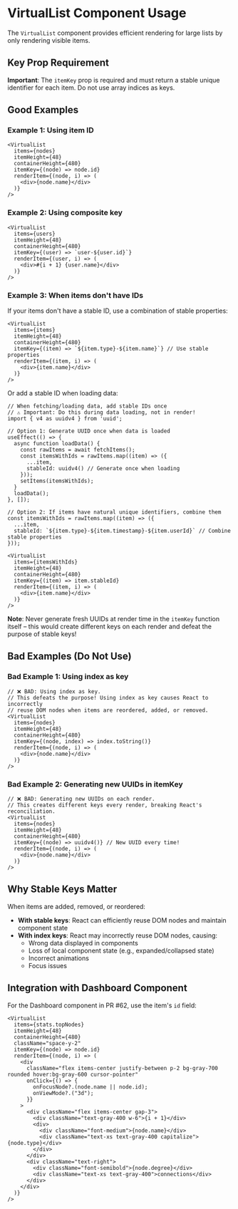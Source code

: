 # VirtualList Component Usage

The `VirtualList` component provides efficient rendering for large lists by only rendering visible items.

## Key Prop Requirement

**Important**: The `itemKey` prop is required and must return a stable unique identifier for each item. Do not use array indices as keys.

## Good Examples

### Example 1: Using item ID
```tsx
<VirtualList
  items={nodes}
  itemHeight={48}
  containerHeight={480}
  itemKey={(node) => node.id}
  renderItem={(node, i) => (
    <div>{node.name}</div>
  )}
/>
```

### Example 2: Using composite key
```tsx
<VirtualList
  items={users}
  itemHeight={48}
  containerHeight={480}
  itemKey={(user) => `user-${user.id}`}
  renderItem={(user, i) => (
    <div>#{i + 1} {user.name}</div>
  )}
/>
```

### Example 3: When items don't have IDs
If your items don't have a stable ID, use a combination of stable properties:
```tsx
<VirtualList
  items={items}
  itemHeight={48}
  containerHeight={480}
  itemKey={(item) => `${item.type}-${item.name}`} // Use stable properties
  renderItem={(item, i) => (
    <div>{item.name}</div>
  )}
/>
```

Or add a stable ID when loading data:
```tsx
// When fetching/loading data, add stable IDs once
// ⚠️ Important: Do this during data loading, not in render!
import { v4 as uuidv4 } from 'uuid';

// Option 1: Generate UUID once when data is loaded
useEffect(() => {
  async function loadData() {
    const rawItems = await fetchItems();
    const itemsWithIds = rawItems.map((item) => ({
      ...item,
      stableId: uuidv4() // Generate once when loading
    }));
    setItems(itemsWithIds);
  }
  loadData();
}, []);

// Option 2: If items have natural unique identifiers, combine them
const itemsWithIds = rawItems.map((item) => ({
  ...item,
  stableId: `${item.type}-${item.timestamp}-${item.userId}` // Combine stable properties
}));

<VirtualList
  items={itemsWithIds}
  itemHeight={48}
  containerHeight={480}
  itemKey={(item) => item.stableId}
  renderItem={(item, i) => (
    <div>{item.name}</div>
  )}
/>
```

**Note**: Never generate fresh UUIDs at render time in the `itemKey` function itself – this would create different keys on each render and defeat the purpose of stable keys!

## Bad Examples (Do Not Use)

### Bad Example 1: Using index as key
```tsx
// ❌ BAD: Using index as key.
// This defeats the purpose! Using index as key causes React to incorrectly 
// reuse DOM nodes when items are reordered, added, or removed.
<VirtualList
  items={nodes}
  itemHeight={48}
  containerHeight={480}
  itemKey={(node, index) => index.toString()}
  renderItem={(node, i) => (
    <div>{node.name}</div>
  )}
/>
```

### Bad Example 2: Generating new UUIDs in itemKey
```tsx
// ❌ BAD: Generating new UUIDs on each render.
// This creates different keys every render, breaking React's reconciliation.
<VirtualList
  items={nodes}
  itemHeight={48}
  containerHeight={480}
  itemKey={(node) => uuidv4()} // New UUID every time!
  renderItem={(node, i) => (
    <div>{node.name}</div>
  )}
/>
```

## Why Stable Keys Matter

When items are added, removed, or reordered:
- **With stable keys**: React can efficiently reuse DOM nodes and maintain component state
- **With index keys**: React may incorrectly reuse DOM nodes, causing:
  - Wrong data displayed in components
  - Loss of local component state (e.g., expanded/collapsed state)
  - Incorrect animations
  - Focus issues

## Integration with Dashboard Component

For the Dashboard component in PR #62, use the item's `id` field:

```tsx
<VirtualList
  items={stats.topNodes}
  itemHeight={48}
  containerHeight={480}
  className="space-y-2"
  itemKey={(node) => node.id}
  renderItem={(node, i) => (
    <div
      className="flex items-center justify-between p-2 bg-gray-700 rounded hover:bg-gray-600 cursor-pointer"
      onClick={() => {
        onFocusNode?.(node.name || node.id);
        onViewMode?.("3d");
      }}
    >
      <div className="flex items-center gap-3">
        <div className="text-gray-400 w-6">{i + 1}</div>
        <div>
          <div className="font-medium">{node.name}</div>
          <div className="text-xs text-gray-400 capitalize">{node.type}</div>
        </div>
      </div>
      <div className="text-right">
        <div className="font-semibold">{node.degree}</div>
        <div className="text-xs text-gray-400">connections</div>
      </div>
    </div>
  )}
/>
```
